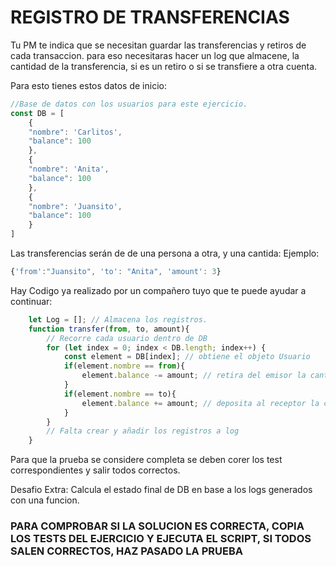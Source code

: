 # REGISTRO DE TRANSFERENCIAS

Tu PM te indica que se necesitan guardar las transferencias y retiros de cada transaccion.
para eso necesitaras hacer un log que almacene, la cantidad de la transferencia, si es un retiro o si se transfiere a otra cuenta.

Para esto tienes estos datos de inicio:

```js
//Base de datos con los usuarios para este ejercicio.
const DB = [
    {
    "nombre": 'Carlitos',
    "balance": 100
    },
    {
    "nombre": 'Anita',
    "balance": 100
    },
    {
    "nombre": 'Juansito',
    "balance": 100
    }
]
```
Las transferencias serán de de una persona a otra, y una cantida:
Ejemplo:
```js
{'from':"Juansito", 'to': "Anita", 'amount': 3}
```

Hay Codigo ya realizado por un compañero tuyo que te puede ayudar a continuar:

```js
    let Log = []; // Almacena los registros.
    function transfer(from, to, amount){
        // Recorre cada usuario dentro de DB
        for (let index = 0; index < DB.length; index++) {
            const element = DB[index]; // obtiene el objeto Usuario
            if(element.nombre == from){
                element.balance -= amount; // retira del emisor la cantidad de dinero
            }
            if(element.nombre == to){
                element.balance += amount; // deposita al receptor la cantidad de dinero
            }
        }
        // Falta crear y añadir los registros a log
    }
```

Para que la prueba se considere completa se deben corer los test correspondientes y salir todos correctos.

Desafio Extra: Calcula el estado final de DB en base a los logs generados con una funcion.


### **PARA COMPROBAR SI LA SOLUCION ES CORRECTA, COPIA LOS TESTS DEL EJERCICIO Y EJECUTA EL SCRIPT, SI TODOS SALEN CORRECTOS, HAZ PASADO LA PRUEBA**